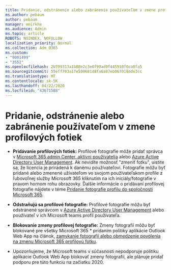 ```yaml
---
title: Pridanie, odstránenie alebo zabránenie používateľom v zmene profilových fotiek
ms.author: pebaum
author: pebaum
manager: mnirkhe
ms.audience: Admin
ms.topic: article
ROBOTS: NOINDEX, NOFOLLOW
localization_priority: Normal
ms.collection: Adm_O365
ms.custom:
- "9001499"
- "3552"
ms.openlocfilehash: 2b709313a1b88e2c3e0f99ad9f445910f0ca0fa5
ms.sourcegitcommit: 55eff703a17e500681d8fa6a87eb067019ade3cc
ms.translationtype: MT
ms.contentlocale: sk-SK
ms.lasthandoff: 04/22/2020
ms.locfileid: "43671508"
---
```

# <a name="add-remove-or-prevent-users-from-changing-profile-photos"></a>Pridanie, odstránenie alebo zabránenie používateľom v zmene profilových fotiek

- **Pridávanie profilových fotiek:** Profilové fotografie môže pridať správca v [Microsoft 365 admin Center, aktívni používatelia](https://admin.microsoft.com/Adminportal/Home?source=applauncher#/users) alebo [Azure Active Directory User Management](https://portal.azure.com/#blade/Microsoft_AAD_IAM/UsersManagementMenuBlade/AllUsers).  Ak nevidíte možnosť "zmeniť fotku", uistite sa, že licencia je priradená k danému používateľovi. Fotografie môžu byť pridané alebo zmenené užívateľom vo svojom používateľskom profile z ľubovoľnej služby Microsoft 365 kliknutím na ich iniciály/fotografie v pravom hornom rohu obrazovky. Ďalšie informácie o pridávaní profilovej fotografie nájdete v téme [Pridanie fotografie profilu do spoločnosti Microsoft 365](https://support.office.com/article/add-your-profile-photo-to-office-365-2eaf93fd-b3f1-43b9-9cdc-bdcd548435b7).

- **Odstraňujú sa profilové fotografie:** Profilové fotografie môžu byť odstránené správcom v [Azure Active Directory User Management](https://portal.azure.com/#blade/Microsoft_AAD_IAM/UsersManagementMenuBlade/AllUsers) alebo používateľ v ich Microsoft teams profil používateľa.

- **Blokovanie zmeny profilovej fotografie:** Zmeny fotografií môžu byť blokované pre všetky Microsoft 365 * pridaním politiky aplikácie Outlook Web App na článok, [zamykanie fotografií alebo obmedzenie povolenia na zmenu Microsoft 365 profilovú fotku](https://answers.microsoft.com/en-us/msoffice/forum/msoffice_o365admin-mso_manage/locking-photos-or-restricting-permissions-to/1d19ae4f-de5d-4c3d-a0ad-4b8b8ac32e3d).

* Upozorňujeme, že Microsoft teams v súčasnosti nepodporuje politiku aplikácie Outlook Web App blokovať zmeny fotografií, ale plánuje pridať podporu pre túto funkciu na začiatku 2020.
